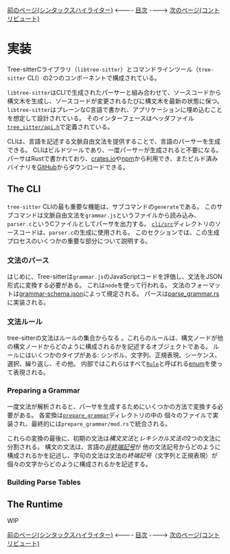 [前のページ(シンタックスハイライター)](./section-4-syntax-highlighting.md) <---- [目次](../README.md) ----> [次のページ(コントリビュート)](./section-6-contributing.md)

# 実装

Tree-sitterCライブラリ（`libtree-sitter`）とコマンドラインツール（`tree-sitter` CLI）の2つのコンポーネントで構成されている。

`libtree-sitter`はCLIで生成されたパーサーと組み合わせて、ソースコードから構文木を生成し、ソースコードが変更されるたびに構文木を最新の状態に保つ。
`libtree-sitter`はプレーンなC言語で書かれ、アプリケーションに埋め込むことを想定して設計されている。
そのインターフェースはヘッダファイル[`tree_sitter/api.h`](https://github.com/tree-sitter/tree-sitter/blob/master/lib/include/tree_sitter/api.h)で定義されている。

CLIは、言語を記述する文脈自由文法を提供することで、言語のパーサーを生成できる。
CLIはビルドツールであり、一度パーサーが生成されると不要になる。
パーサはRustで書かれており、[crates.io](https://crates.io)や[npm](http://npmjs.com)から利用でき、またビルド済みバイナリを[GitHub](https://github.com/tree-sitter/tree-sitter/releases/latest)からダウンロードできる。

## The CLI

`tree-sitter` CLIの最も重要な機能は、サブコマンドの`generate`である。
このサブコマンドは文脈自由文法を`grammar.js`というファイルから読み込み、`parser.c`というCファイルとしてパーサを出力する。
[`cli/src`](https://github.com/tree-sitter/tree-sitter/tree/master/cli/src)ディレクトリのソースコードは、`parser.c`の生成に使用される。
このセクションでは、この生成プロセスのいくつかの重要な部分について説明する。

<!-- textlint-disable -->

### 文法のパース

はじめに、Tree-sitterは`grammar.js`のJavaScriptコードを評価し、文法をJSON形式に変換する必要がある。
これは`node`を使って行われる。 
文法のフォーマットは[grammar-schema.json](https://github.com/tree-sitter/tree-sitter/blob/master/cli/src/generate/grammar-schema.json)によって規定される。
パースは[parse_grammar.rs](https://github.com/tree-sitter/tree-sitter/blob/master/cli/src/generate/parse_grammar.rs)に実装される。

### 文法ルール

tree-sitterの文法はルールの集合からなる
。これらのルールは、構文ノードが他の構文ノードからどのように構成されるかを記述するオブジェクトである。
ルールにはいくつかのタイプがある: シンボル、文字列、正規表現、シーケンス、選択、繰り返し、その他。
内部ではこれらはすべて[`Rule`](https://github.com/tree-sitter/tree-sitter/blob/master/cli/src/generate/rules.rs)と呼ばれる[enum](https://doc.rust-lang.org/book/ch06-01-defining-an-enum.html)を使って表現される。

### Preparing a Grammar

一度文法が解析されると、パーサを生成するためにいくつかの方法で変換する必要がある。
各変換は[`prepare_grammar`](https://github.com/tree-sitter/tree-sitter/tree/master/cli/src/generate/prepare_grammar)ディレクトリの中の
個々のファイルで実装され、最終的には`prepare_grammar/mod.rs`で統合される。

これらの変換の最後に、初期の文法は*構文文法*と*レキシカル文法の*2つの文法に分割される。
構文の文法は、言語の[*非終端記号*](https://en.wikipedia.org/wiki/Terminal_and_nonterminal_symbols)が
他の文法記号からどのように構成されるかを記述し、字句の文法は文法の*終端記号*（文字列と正規表現）が個々の文字からどのように構成されるかを記述する。

### Building Parse Tables



## The Runtime

WIP

<!-- textlint-enable -->

[前のページ(シンタックスハイライター)](./section-4-syntax-highlighting.md) <---- [目次](../README.md) ----> [次のページ(コントリビュート)](./section-6-contributing.md)